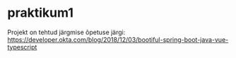 # praktikum1

Projekt on tehtud järgmise õpetuse järgi: https://developer.okta.com/blog/2018/12/03/bootiful-spring-boot-java-vue-typescript
